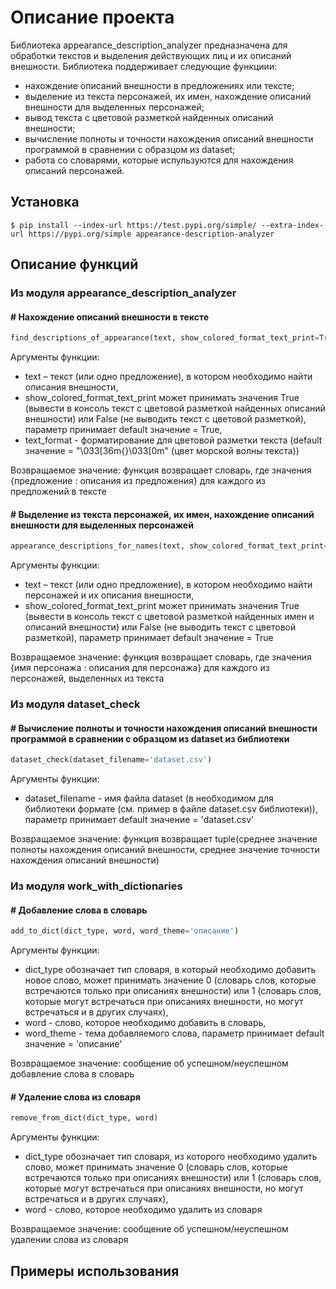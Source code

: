 # Описание проекта

Библиотека appearance_description_analyzer предназначена для обработки текстов и выделения действующих лиц и их описаний внешности. Библиотека поддерживает следующие функциии: 
* нахождение описаний внешности в предложениях или тексте;
* выделение из текста персонажей, их имен, нахождение описаний внешности для выделенных персонажей;
* вывод текста с цветовой разметкой найденных описаний внешности;
* вычисление полноты и точности нахождения описаний внешности программой в сравнении с образцом из dataset;
* работа со словарями, которые испульзуются для нахождения описаний персонажей.


## Установка
```
$ pip install --index-url https://test.pypi.org/simple/ --extra-index-url https://pypi.org/simple appearance-description-analyzer
```

## Описание функций

### Из модуля appearance_description_analyzer

#### \# Нахождение описаний внешности в тексте
```python
find_descriptions_of_appearance(text, show_colored_format_text_print=True, text_format="\033[36m{}\033[0m")
```

Аргументы функции: 
* text – текст (или одно предложение), в котором необходимо найти описания внешности,
* show_colored_format_text_print может принимать значения True (вывести в консоль текст с цветовой разметкой найденных описаний внешности) или False (не выводить текст с цветовой разметкой), параметр принимает default значение = True,
* text_format - форматирование для цветовой разметки текста (default значение = "\033[36m{}\033[0m" (цвет морской волны текста))

Возвращаемое значение: функция возвращает словарь, где значения {предложение : описания из предложения} для каждого из предложений в тексте


#### \# Выделение из текста персонажей, их имен, нахождение описаний внешности для выделенных персонажей
```python
appearance_descriptions_for_names(text, show_colored_format_text_print=True)
```

Аргументы функции: 
* text – текст (или одно предложение), в котором необходимо найти персонажей и их описания внешности,
* show_colored_format_text_print может принимать значения True (вывести в консоль текст с цветовой разметкой найденных имен и описаний внешности) или False (не выводить текст с цветовой разметкой), параметр принимает default значение = True

Возвращаемое значение: функция возвращает словарь, где значения {имя персонажа : описания для персонажа} для каждого из персонажей, выделенных из текста

### Из модуля dataset_check

#### \# Вычисление полноты и точности нахождения описаний внешности программой в сравнении с образцом из dataset из библиотеки
```python
dataset_check(dataset_filename='dataset.csv')
```

Аргументы функции: 
* dataset_filename - имя файла dataset (в необходимом для библиотеки формате (см. пример в файле dataset.csv библиотеки)), параметр принимает default значение = 'dataset.csv'

Возвращаемое значение: функция возвращает tuple(среднее значение полноты нахождения описаний внешности, среднее значение точности нахождения описаний внешности)

### Из модуля work_with_dictionaries

#### \# Добавление слова в словарь
```python
add_to_dict(dict_type, word, word_theme='описание')
```

Аргументы функции: 
* dict_type обозначает тип словаря, в который необходимо добавить новое слово, может принимать значение 0 (словарь слов, которые встречаются только при описаниях внешности) или 1 (словарь слов, которые могут встречаться при описаниях внешности, но могут встречаться и в других случаях),
* word - слово, которое необходимо добавить в словарь,
* word_theme - тема добавляемого слова, параметр принимает default значение = 'описание'

Возвращаемое значение: сообщение об успешном/неуспешном добавление слова в словарь


#### \# Удаление слова из словаря
```python
remove_from_dict(dict_type, word)
```

Аргументы функции: 
* dict_type обозначает тип словаря, из которого необходимо удалить слово, может принимать значение 0 (словарь слов, которые встречаются только при описаниях внешности) или 1 (словарь слов, которые могут встречаться при описаниях внешности, но могут встречаться и в других случаях),
* word - слово, которое необходимо удалить из словаря

Возвращаемое значение: сообщение об успешном/неуспешном удалении слова из словаря



## Примеры использования